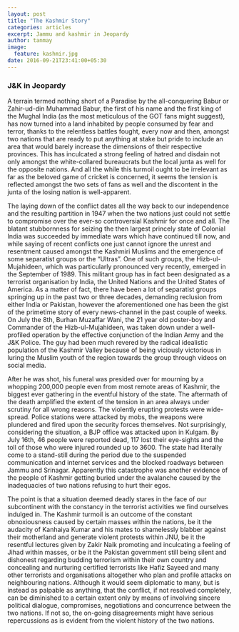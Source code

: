 ```yaml
---
layout: post
title: "The Kashmir Story"
categories: articles
excerpt: Jammu and kashmir in Jeopardy
author: tanmay
image: 
  feature: kashmir.jpg
date: 2016-09-21T23:41:00+05:30
---
```



### J&K in Jeopardy

A terrain termed nothing short of a Paradise by the all-conquering Babur or Zahir-ud-din Muhammad Babur, the first of his name and the first king of the Mughal India (as the most meticulous of the GOT fans might suggest), has now turned into a land inhabited by people consumed by fear and terror, thanks to the relentless battles fought, every now and then, amongst two nations that are ready to put anything at stake but pride to include an area that would barely increase the dimensions of their respective provinces. This has inculcated a strong feeling of hatred and disdain not only amongst the white-collared bureaucrats but the local junta as well for the opposite nations. And all the while this turmoil ought to be irrelevant as far as the beloved game of cricket is concerned, it seems the tension is reflected amongst the two sets of fans as well and the discontent in the junta of the losing nation is well-apparent.

The laying down of the conflict dates all the way back to our independence and the resulting partition in 1947 when the two nations just could not settle to compromise over the ever-so controversial Kashmir for once and all. The blatant stubbornness for seizing the then largest princely state of Colonial India was succeeded by immediate wars which have continued till now, and while saying of recent conflicts one just cannot ignore the unrest and resentment caused amongst the Kashmiri Muslims and the emergence of some separatist groups or the “Ultras”. One of such groups, the Hizb-ul-Mujahideen, which was particularly pronounced very recently, emerged in the September of 1989. This militant group has in fact been designated as a terrorist organisation by India, the United Nations and the United States of America. As a matter of fact, there have been a lot of separatist groups springing up in the past two or three decades, demanding reclusion from either India or Pakistan, however the aforementioned one has been the gist of the primetime story of every news-channel in the past couple of weeks. On July the 8th, Burhan Muzaffar Wani,  the 21 year old poster-boy and Commander of the Hizb-ul-Mujahideen, was taken down under a well-profiled operation by the effective conjunction of the Indian Army and the J&K Police. The guy had been much revered by the radical idealistic population of the Kashmir Valley because of being viciously victorious in luring the Muslim youth of the region towards the group through videos on social media.

After he was shot, his funeral was presided over for mourning by a whopping 200,000 people even from most remote areas of Kashmir, the biggest ever gathering in the eventful history of the state. The aftermath of the death amplified the extent of the tension in an area always under scrutiny for all wrong reasons. The violently erupting protests were wide-spread. Police stations were attacked by mobs, the weapons were plundered and fired upon the security forces themselves. Not surprisingly, considering the situation, a BJP office was attacked upon in Kulgam. By July 16th, 46 people were reported dead, 117 lost their eye-sights and the toll of those who were injured rounded up to 3600. The state had literally come to a stand-still during the period due to the suspended communication and internet services and the blocked roadways between Jammu and Srinagar. Apparently this catastrophe was another evidence of the people of Kashmir getting buried under the avalanche caused by the inadequacies of two nations refusing to hurt their egos.

The point is that a situation deemed deadly stares in the face of our subcontinent with the constancy in the terrorist activities we find ourselves indulged in. The Kashmir turmoil is an outcome of the constant obnoxiousness caused by certain masses within the nations, be it the audacity of Kanhaiya Kumar and his mates to shamelessly blabber against their motherland and generate violent protests within JNU, be it the resentful lectures given by Zakir Naik promoting and inculcating a feeling of Jihad within masses, or be it the Pakistan government still being silent and dishonest regarding budding terrorism within their own country and concealing and nurturing certified terrorists like Hafiz Sayeed and many other terrorists and organisations altogether who plan and profile attacks on neighbouring nations. Although it would seem diplomatic to many, but is instead as palpable as anything, that the conflict, if not resolved completely, can be diminished to a certain extent only by means of involving sincere political dialogue, compromises, negotiations and concurrence between the two nations. If not so, the on-going disagreements might have serious repercussions as is evident from the violent history of the two nations.

